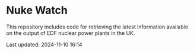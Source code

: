 # Nuke Watch

This repository includes code for retrieving the latest information available on the output of EDF nuclear power plants in the UK.

Last updated: 2024-11-10 16:14